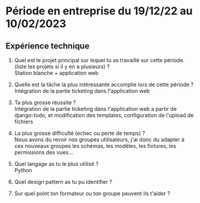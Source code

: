 # Période en entreprise du 19/12/22 au 10/02/2023

## Expérience technique

1. Quel est le projet principal sur lequel tu as travaillé sur cette période. (liste les projets si il y en a plusieurs) ?  
Station blanche + application web

2. Quelle est la tâche la plus intéressante accomplie lors de cette période ?
Intégration de la partie ticketing dans l'application web  

3. Ta plus grosse réussite ?  
Intégration de la partie ticketing dans l'application web a partir de django-todo, et modification des templates, configuration de l'upload de  fichiers

4. La plus grosse difficulté (echec ou perte de temps) ?  
Nous avons du revoir nos groupes utilisateurs, j'ai donc du adapter à ces nouveaux groupes les schémas, les modèles, les fixtures, les permissions des vues...

5. Quel langage as tu le plus utilisé ?  
Python

6. Quel design pattern as tu pu identifier ?

7. Sur quel point ton formateur ou ton groupe peuvent ils t'aider ?
